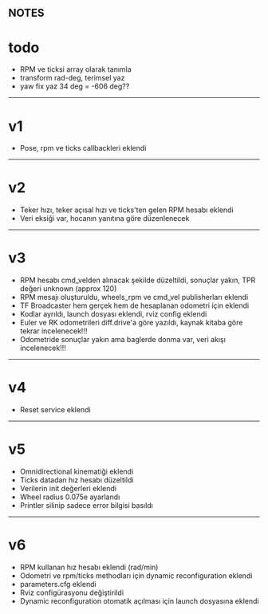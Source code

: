 ## NOTES

# todo

- RPM ve ticksi array olarak tanımla
- transform rad-deg, terimsel yaz
- yaw fix yaz 34 deg = -606 deg??

---

# v1
- Pose, rpm ve ticks callbackleri eklendi

---

# v2 
- Teker hızı, teker açısal hızı ve ticks'ten gelen RPM hesabı eklendi
- Veri eksiği var, hocanın yanıtına göre düzenlenecek

---

# v3 
- RPM hesabı cmd_velden alınacak şekilde düzeltildi, sonuçlar yakın, TPR değeri unknown (approx 120)
- RPM mesajı oluşturuldu, wheels_rpm ve cmd_vel publisherları eklendi
- TF Broadcaster hem gerçek hem de hesaplanan odometri için
eklendi
- Kodlar ayrıldı, launch dosyası eklendi, rviz config eklendi
- Euler ve RK odometrileri diff.drive'a göre yazıldı, kaynak kitaba göre tekrar incelenecek!!!
- Odometride sonuçlar yakın ama baglerde donma var, veri akışı
incelenecek!!!

---

# v4
- Reset service eklendi

---

# v5
- Omnidirectional kinematiği eklendi
- Ticks datadan hız hesabı düzeltildi
- Verilerin init değerleri eklendi
- Wheel radius 0.075e ayarlandı
- Printler silinip sadece error bilgisi basıldı

---

# v6
- RPM kullanan hız hesabı eklendi (rad/min)
- Odometri ve rpm/ticks methodları için dynamic reconfiguration eklendi
- parameters.cfg eklendi
- Rviz configürasyonu değiştirildi
- Dynamic reconfiguration otomatik açılması için launch dosyasına eklendi
